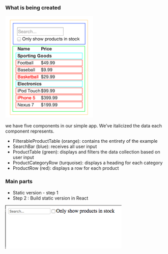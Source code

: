 ### What is being created

![Component Hierarchy](./eb8bda25806a89ebdc838813bdfa3601-812b8.png)

we have five components in our simple app. We’ve italicized the data each component represents.

- FilterableProductTable (orange): contains the entirety of the example
- SearchBar (blue): receives all user input
- ProductTable (green): displays and filters the data collection based on user input
- ProductCategoryRow (turquoise): displays a heading for each category
- ProductRow (red): displays a row for each product


### Main parts

- Static version - step 1
- Step 2 : Build static version in React

![stage2](../stage-2.png)

